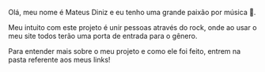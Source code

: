 Olá, meu nome é Mateus Diniz e eu tenho uma grande paixão por música 🎸. 

Meu intuito com este projeto é unir pessoas através do rock, onde ao usar o meu site todos terão uma porta de entrada para o gênero. 

Para entender mais sobre o meu projeto e como ele foi feito, entrem na pasta referente aos meus links! 
